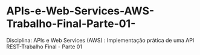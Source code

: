 # APIs-e-Web-Services-AWS-Trabalho-Final-Parte-01-
 Disciplina: APIs e Web Services (AWS) : Implementação prática de uma API REST-Trabalho Final - Parte 01
